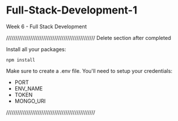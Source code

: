 # Full-Stack-Development-1
Week 6 - Full Stack Development


////////////////////////////////////////////////
Delete section after completed

Install all your packages:

```
npm install

```

Make sure to create a .env file.  You'll need to setup your credentials:

<ul>
    <li>PORT</li>
    <li>ENV_NAME</li>
    <li>TOKEN</li>
    <li>MONGO_URI</li>
</ul>

////////////////////////////////////////////////